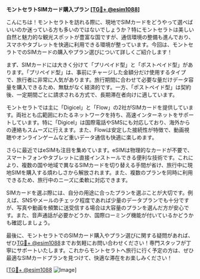 **モントセラトSIMカード購入プラン [[TG💪+ @esim1088](https://t.me/s/esim1088)]**

こんにちは！モントセラトを訪れる際に、現地でSIMカードをどうやって選べばいいのか迷っている方も多いのではないでしょうか？特にモントセラトは美しい自然と魅力的な観光スポットが豊富な国ですが、通信環境の整備も進んでおり、スマホやタブレットを快適に利用できる環境が整っています。今回は、モントセラトでのSIMカードの購入やプラン選びについて詳しくご紹介します！

まず、SIMカードには大きく分けて「プリペイド型」と「ポストペイド型」があります。「プリペイド型」は、事前にチャージした金額分だけ使用するタイプで、旅行者に非常に人気があります。旅行期間に合わせて必要な量だけデータ容量を購入できるため、無駄がなく経済的です。一方、「ポストペイド型」は契約後、一定期間ごとに請求される方式で、長期滞在者向けに適しています。

モントセラトでは主に「Digicel」と「Flow」の2社がSIMカードを提供しています。両社とも広範囲にわたるネットワークを持ち、高速インターネットをサポートしています。特に「Digicel」は国際電話やSMSにも対応しており、海外からの連絡もスムーズに行えます。また、Flowは安定した接続性が特徴で、動画視聴やオンラインゲームなど重いデータ通信も快適に楽しめます。

さらに最近ではeSIMも注目を集めています。eSIMは物理的なカードが不要で、スマートフォンやタブレットに直接インストールできる便利な技術です。これにより、複数の国や地域で異なるSIMカードを切り替える手間が省け、旅行中に現地SIMを購入する煩わしさから解放されます。また、複数のプランを同時に利用できるため、旅行中のニーズに柔軟に対応できます。

SIMカードを選ぶ際には、自分の用途に合ったプランを選ぶことが大切です。例えば、SNSやメールのチェック程度であれば少量のデータプランでも十分ですが、写真や動画を頻繁に送受信する場合は大容量のプランを選んだ方が安心です。また、音声通話が必要かどうか、国際ローミング機能が付いているかどうかも確認しましょう。

最後に、モントセラトでのSIMカード購入やプラン選びに関する疑問があれば、ぜひ[TG💪+ @esim1088](https://t.me/s/esim1088)までお気軽にお問い合わせください！専門スタッフが丁寧にサポートいたします。これからモントセラトへ旅行に行く予定の方は、ぜひ最適なSIMカードプランを見つけて、快適な滞在をお楽しみください！

[[TG💪+ @esim1088](https://t.me/s/esim1088) ![Image](https://i.postimg.cc/Y0z9fWf4/image.png)]